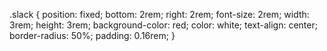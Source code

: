 .slack {
    position: fixed;
    bottom: 2rem;
    right: 2rem;
    font-size: 2rem;
    width: 3rem;
    height: 3rem;
    background-color: red;
    color: white;
    text-align: center;
    border-radius: 50%;
    padding: 0.16rem;
}